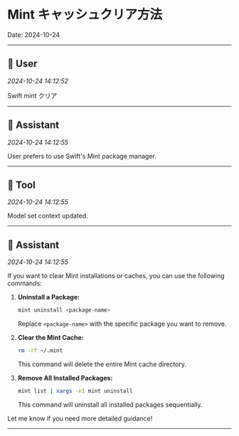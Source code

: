 # Mint キャッシュクリア方法

Date: 2024-10-24

---

## 👤 User
*2024-10-24 14:12:52*

Swift mint クリア

---

## 🤖 Assistant
*2024-10-24 14:12:55*

User prefers to use Swift's Mint package manager.

---

## 🔧 Tool
*2024-10-24 14:12:55*

Model set context updated.

---

## 🤖 Assistant
*2024-10-24 14:12:55*

If you want to clear Mint installations or caches, you can use the following commands:

1. **Uninstall a Package:**
   ```bash
   mint uninstall <package-name>
   ```
   Replace `<package-name>` with the specific package you want to remove.

2. **Clear the Mint Cache:**
   ```bash
   rm -rf ~/.mint
   ```
   This command will delete the entire Mint cache directory.

3. **Remove All Installed Packages:**
   ```bash
   mint list | xargs -n1 mint uninstall
   ```
   This command will uninstall all installed packages sequentially.

Let me know if you need more detailed guidance!

---
